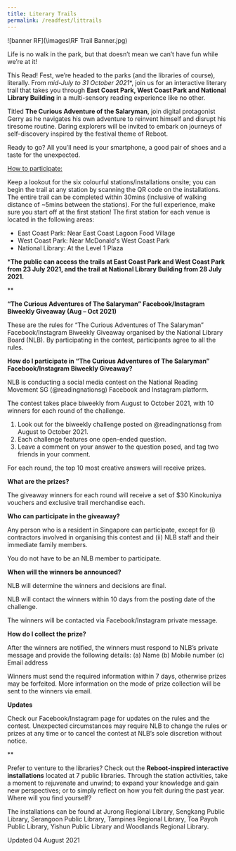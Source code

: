 ```yaml
---
title: Literary Trails
permalink: /readfest/littrails
---
```

![banner RF](\images\RF Trail Banner.jpg)



Life is no walk in the park, but that doesn’t mean we can’t have fun while we’re at it! 

This Read! Fest, we’re headed to the parks (and the libraries of course), literally. From **mid-July*  to 31 October 2021**, join us for an interactive literary trail that takes you through **East Coast Park, West Coast Park and National Library Building** in a multi-sensory reading experience like no other. 

Titled **The Curious Adventure of the Salaryman**, join digital protagonist Gerry as he navigates his own adventure to reinvent himself and disrupt his tiresome routine. Daring explorers will be invited to embark on journeys of self-discovery inspired by the festival theme of Reboot. 

Ready to go? All you’ll need is your smartphone, a good pair of shoes and a taste for the unexpected. 

<u>How to participate:</u>

Keep a lookout for the six colourful stations/installations onsite; you can begin the trail at any station by scanning the QR code on the installations. The entire trail can be completed within 30mins (inclusive of walking distance of ~5mins between the stations). For the full experience, make sure you start off at the first station! The first station for each venue is located in the following areas:
- East Coast Park: Near East Coast Lagoon Food Village
- West Coast Park: Near McDonald's West Coast Park
- National Library: At the Level 1 Plaza

***The public can access the trails at East Coast Park and West Coast Park from 23 July 2021, and the trail at National Library Building from 28 July 2021.**

**

**“The Curious Adventures of The Salaryman” Facebook/Instagram Biweekly Giveaway (Aug – Oct 2021)**

These are the rules for “The Curious Adventures of The Salaryman” Facebook/Instagram Biweekly Giveaway organised by the National Library Board (NLB). By participating in the contest, participants agree to all the rules.

**How do I participate in “The Curious Adventures of The Salaryman” Facebook/Instagram Biweekly Giveaway?**


NLB is conducting a social media contest on the National Reading Movement SG (@readingnationsg) Facebook and Instagram platform. 

The contest takes place biweekly from August to October 2021, with 10 winners for each round of the challenge.

1. Look out for the biweekly challenge posted on @readingnationsg from August to October 2021.
2. Each challenge features one open-ended question.
3. Leave a comment on your answer to the question posed, and tag two friends in your comment.

For each round, the top 10 most creative answers will receive prizes.

**What are the prizes?**

The giveaway winners for each round will receive a set of $30 Kinokuniya vouchers and exclusive trail merchandise each.

**Who can participate in the giveaway?**

Any person who is a resident in Singapore can participate, except for (i) contractors involved in organising this contest and (ii) NLB staff and their immediate family members.

You do not have to be an NLB member to participate.

**When will the winners be announced?**

NLB will determine the winners and decisions are final.

NLB will contact the winners within 10 days from the posting date of the challenge.

The winners will be contacted via Facebook/Instagram private message.

**How do I collect the prize?**

After the winners are notified, the winners must respond to NLB’s private message and provide the following details: 
(a) Name (b) Mobile number (c) Email address

Winners must send the required information within 7 days, otherwise prizes may be forfeited. More information on the mode of prize collection will be sent to the winners via email. 

**Updates**

Check our Facebook/Instagram page for updates on the rules and the contest. Unexpected circumstances may require NLB to change the rules or prizes at any time or to cancel the contest at NLB’s sole discretion without notice.

 
**

Prefer to venture to the libraries? Check out the **Reboot-inspired interactive installations** located at 7 public libraries. Through the station activities, take a moment to rejuvenate and unwind; to expand your knowledge and gain new perspectives; or to simply reflect on how you felt during the past year. Where will you find yourself? 

The installations can be found at Jurong Regional Library, Sengkang Public Library, Serangoon Public Library, Tampines Regional Library, Toa Payoh Public Library, Yishun Public Library and Woodlands Regional Library.

 



Updated 04 August 2021